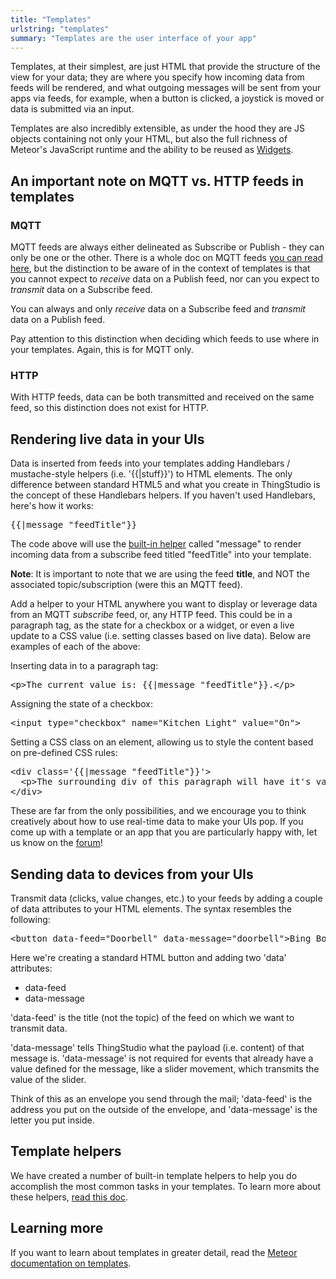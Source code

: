 ```yaml
---
title: "Templates"
urlstring: "templates"
summary: "Templates are the user interface of your app"
---
```


Templates, at their simplest, are just HTML that provide the structure of the view for your data; they are where you specify how incoming data from feeds will be rendered, and what outgoing messages will be sent from your apps via feeds, for example, when a button is clicked, a joystick is moved or data is submitted via an input.

Templates are also incredibly extensible, as under the hood they are JS objects containing not only your HTML, but also the full richness of Meteor's JavaScript runtime and the ability to be reused as [Widgets](/docs/widgets).

## An important note on MQTT vs. HTTP feeds in templates
### MQTT
MQTT feeds are always either delineated as Subscribe or Publish - they can only be one or the other. There is a whole doc on MQTT feeds [you can read here](/docs/mqtt-connections-and-feeds), but the distinction to be aware of in the context of templates is that you cannot expect to _receive_ data on a Publish feed, nor can you expect to _transmit_ data on a Subscribe feed.

You can always and only _receive_ data on a Subscribe feed and _transmit_ data on a Publish feed.

Pay attention to this distinction when deciding which feeds to use where in your templates. Again, this is for MQTT only.

### HTTP
With HTTP feeds, data can be both transmitted and received on the same feed, so this distinction does not exist for HTTP.

## Rendering live data in your UIs
Data is inserted from feeds into your templates adding Handlebars / mustache-style helpers (i.e. '{{|stuff}}') to HTML elements. The only difference between standard HTML5 and what you create in ThingStudio is the concept of these Handlebars helpers. If you haven't used Handlebars, here's how it works:

<pre>
{{|message "feedTitle"}}
</pre>

The code above will use the [built-in helper](/docs/template-helpers-reference) called "message" to render incoming data from a subscribe feed titled "feedTitle" into your template.

**Note**: It is important to note that we are using the feed **title**, and NOT the associated topic/subscription (were this an MQTT feed).

Add a helper to your HTML anywhere you want to display or leverage data from an MQTT _subscribe_ feed, or, any HTTP feed. This could be in a paragraph tag, as the state for a checkbox or a widget, or even a live update to a CSS value (i.e. setting classes based on live data). Below are examples of each of the above:

Inserting data in to a paragraph tag:
<pre>
&lt;p&gt;The current value is: {{|message "feedTitle"}}.&lt;/p&gt;
</pre>

Assigning the state of a checkbox:
<pre>
&lt;input type="checkbox" name="Kitchen Light" value="On"&gt;
</pre>

Setting a CSS class on an element, allowing us to style the content based on pre-defined CSS rules:
<pre>
&lt;div class='{{|message "feedTitle"}}'&gt;
  &lt;p&gt;The surrounding div of this paragraph will have it's value set by a helper.&lt;/p&gt;
&lt;/div&gt;
</pre>

These are far from the only possibilities, and we encourage you to think creatively about how to use real-time data to make your UIs pop. If you come up with a template or an app that you are particularly happy with, let us know on the [forum](http://forum.thingstud.io/)!

## Sending data to devices from your UIs
Transmit data (clicks, value changes, etc.) to your feeds by adding a couple of data attributes to your HTML elements. The syntax resembles the following:

<pre>
&lt;button data-feed="Doorbell" data-message="doorbell"&gt;Bing Bong&lt;/button&gt;
</pre>

Here we're creating a standard HTML button and adding two 'data' attributes:

* data-feed
* data-message

'data-feed' is the title (not the topic) of the feed on which we want to transmit data.

'data-message' tells ThingStudio what the payload (i.e. content) of that message is. 'data-message' is not required for events that already have a value defined for the message, like a slider movement, which transmits the value of the slider.

Think of this as an envelope you send through the mail; 'data-feed' is the address you put on the outside of the envelope, and 'data-message' is the letter you put inside.

## Template helpers
We have created a number of built-in template helpers to help you do accomplish the most common tasks in your templates. To learn more about these helpers, [read this doc](/docs/template-helpers-reference).

## Learning more
If you want to learn about templates in greater detail, read the [Meteor documentation on templates](http://docs.meteor.com/#/basic/defining-templates).
